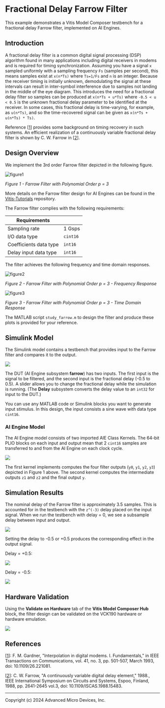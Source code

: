 # Fractional Delay Farrow Filter

This example demonstrates a Vitis Model Composer testbench for a fractional delay Farrow filter, implemented on AI Engines.

## Introduction

A fractional delay filter is a common digital signal processing (DSP) algorithm found in many applications including digital receivers in modems and is required for timing synchronization.
Assuming you have a signal `x` sampled uniformly with a sampling frequency `Fs` (samples per second), this means samples exist at `x(n*Ts)` where `Ts=1/Fs` and `n` is an integer. Because the receiver timing is initially unknown, demodulating the signal at these intervals can result in inter-symbol interference due to samples not landing in the middle of the eye diagram.
This introduces the need for a fractional delay filter so samples can be produced at `x(n*Ts + u*Ts)` where `-0.5 < u < 0.5` is the unknown fractional delay parameter to be identified at the receiver. In some cases, this fractional delay is time-varying, for example, as `u(n*Ts)`, and so the time-recovered signal can be given as `x(n*Ts + u(n*Ts) * Ts)`. 

Reference [[1]] provides some background on timing recovery in such systems. An efficient realization of a continuously variable fractional delay filter is shown by C. W. Farrow in [[2]].

## Design Overview

We implement the 3rd order Farrow filter depicted in the following figure.

![figure1](Images/farrow_3rd_order.png)

*Figure 1 - Farrow Filter with Polynomial Order p = 3*

More details on the Farrow filter design for AI Engines can be found in the [Vitis-Tutorials](https://github.com/Xilinx/Vitis-Tutorials/tree/2024.1/AI_Engine_Development/AIE/Design_Tutorials/15-farrow_filter) repository.

The Farrow filter complies with the following requirements:

|Requirements| |
|---|---|
| Sampling rate | 1 Gsps |
| I/O data type | `cint16` |
| Coefficients data type | `int16` |
| Delay input data type | `int16` |

The filter achieves the following frequency and time domain responses.

![figure2](Images/farrow_freq_response.png)

*Figure 2 - Farrow Filter with Polynomial Order p = 3 - Frequency Response*

![figure3](Images/farrow_time_domain.png)

*Figure 3 - Farrow Filter with Polynomial Order p = 3 - Time Domain Response*

The MATLAB script `study_farrow.m` to design the filter and produce these plots is provided for your reference.

## Simulink Model

The Simulink model contains a testbench that provides input to the Farrow filter and compares it to the output.

![](Images/model1.png)

The DUT (AI Engine subsystem **farrow**) has two inputs. The first input is the signal to be filtered, and the second input is the fractional delay (-0.5 to 0.5). A slider allows you to change the fractional delay while the simulation is running. (The **Delay** subsystem converts the delay value to an `int32` for input to the DUT.)

You can use any MATLAB code or Simulink blocks you want to generate input stimulus. In this design, the input consists a sine wave with data type `cint16`.

### AI Engine Model

The AI Engine model consists of two imported AIE Class Kernels. The 64-bit PLIO blocks on each input and output mean that 2 `cint16` samples are transferred to and from the AI Engine on each clock cycle.

![](Images/model2.png)

The first kernel implements computes the four filter outputs (`y0`, `y1`, `y2`, `y3`) depicted in Figure 1 above. The second kernel computes the intermediate outputs `z1` and `z2` and the final output `y`.

## Simulation Results

The nominal delay of the Farrow filter is approximately 3.5 samples. This is accounted for in the testbench with the `z^(-3)` delay placed on the input signal. When we run the testbench with delay = 0, we see a subsample delay between input and output.

![](Images/delay0.png)

Setting the delay to -0.5 or +0.5 produces the corresponding effect in the output signal.

Delay = +0.5:

![](Images/delayplus.png)

Delay = -0.5:

![](Images/delayminus.png)

## Hardware Validation

Using the **Validate on Hardware** tab of the **Vitis Model Composer Hub** block, the filter design can be validated on the VCK190 hardware or hardware emulation.

![](Images/hw_emu.png)

## References

[1]:<https://ieeexplore.ieee.org/document/221081>
[[1]]: F. M. Gardner, "Interpolation in digital modems. I. Fundamentals," in IEEE Transactions on Communications, vol. 41, no. 3, pp. 501-507, March 1993, doi: 10.1109/26.221081.

[2]:<https://ieeexplore.ieee.org/document/15483>
[[2]]: C. W. Farrow, "A continuously variable digital delay element," 1988., IEEE International Symposium on Circuits and Systems, Espoo, Finland, 1988, pp. 2641-2645 vol.3, doi: 10.1109/ISCAS.1988.15483.

------------

Copyright (c) 2024 Advanced Micro Devices, Inc.
